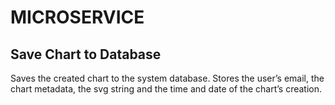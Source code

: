 # MICROSERVICE

## Save Chart to Database

Saves the created chart to the system database. Stores the user’s email, the chart metadata, the svg string and the time and date of the chart’s creation.
